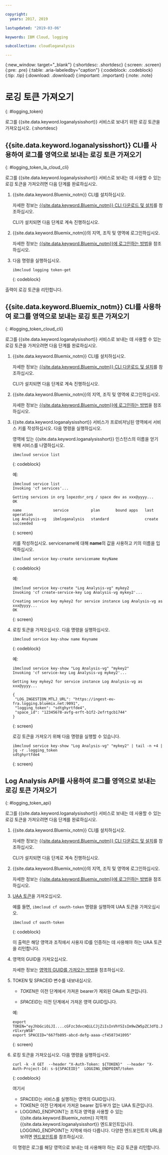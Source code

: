 ```yaml
---

copyright:
  years: 2017, 2019

lastupdated: "2019-03-06"

keywords: IBM Cloud, logging

subcollection: cloudloganalysis

---
```


{:new_window: target="_blank"}
{:shortdesc: .shortdesc}
{:screen: .screen}
{:pre: .pre}
{:table: .aria-labeledby="caption"}
{:codeblock: .codeblock}
{:tip: .tip}
{:download: .download}
{:important: .important}
{:note: .note}


# 로깅 토큰 가져오기
{: #logging_token}

로그를 {{site.data.keyword.loganalysisshort}} 서비스로 보내기 위한 로깅 토큰을 가져오십시오. 
{:shortdesc}


## {{site.data.keyword.loganalysisshort}} CLI를 사용하여 로그를 영역으로 보내는 로깅 토큰 가져오기 
{: #logging_token_la_cloud_cli}

로그를 {{site.data.keyword.loganalysisshort}} 서비스로 보내는 데 사용할 수 있는 로깅 토큰을 가져오려면 다음 단계를 완료하십시오.

1. {{site.data.keyword.Bluemix_notm}} CLI를 설치하십시오.

   자세한 정보는 [{{site.data.keyword.Bluemix_notm}} CLI 다운로드 및 설치](/docs/cli/index.html#overview)를 참조하십시오.
   
   CLI가 설치되면 다음 단계로 계속 진행하십시오.
    
2. {{site.data.keyword.Bluemix_notm}}의 지역, 조직 및 영역에 로그인하십시오. 

    자세한 정보는 [{{site.data.keyword.Bluemix_notm}}에 로그인하는 방법](/docs/services/CloudLogAnalysis/qa/cli_qa.html#login)을 참조하십시오.
	
3. 다음 명령을 실행하십시오.

    ```
	ibmcloud logging token-get
	```
	{: codeblock}

출력이 로깅 토큰을 리턴합니다.


## {{site.data.keyword.Bluemix_notm}} CLI를 사용하여 로그를 영역으로 보내는 로깅 토큰 가져오기 
{: #logging_token_cloud_cli}

로그를 {{site.data.keyword.loganalysisshort}} 서비스로 보내는 데 사용할 수 있는 로깅 토큰을 가져오려면 다음 단계를 완료하십시오.

1. {{site.data.keyword.Bluemix_notm}} CLI를 설치하십시오.

   자세한 정보는 [{{site.data.keyword.Bluemix_notm}} CLI 다운로드 및 설치](/docs/cli/index.html#overview)를 참조하십시오.
   
   CLI가 설치되면 다음 단계로 계속 진행하십시오.
    
2. {{site.data.keyword.Bluemix_notm}}의 지역, 조직 및 영역에 로그인하십시오. 

    자세한 정보는 [{{site.data.keyword.Bluemix_notm}}에 로그인하는 방법](/docs/services/CloudLogAnalysis/qa/cli_qa.html#login)을 참조하십시오.
	
3. {{site.data.keyword.loganalysisshort}} 서비스가 프로비저닝된 영역에서 서비스 키를 작성하십시오. 다음 명령을 실행하십시오.

    영역에 있는 {{site.data.keyword.loganalysisshort}} 인스턴스의 이름을 얻기 위해 서비스를 나열하십시오.
	
    ```
	ibmcloud service list
	```
	{: codeblock}
	
	예:
	
	```
	ibmcloud service list
    Invoking 'cf services'...

    Getting services in org lopezdsr_org / space dev as xxx@yyyy...
    OK

    name              service          plan       bound apps   last operation
    Log Analysis-vg   ibmloganalysis   standard                create succeeded
    ```
	{: screen}
	
	키를 작성하십시오. servicename에 대해 **name**의 값을 사용하고 키의 이름을 입력하십시오.
	
	```
	ibmcloud service key-create servicename KeyName 
	```
	{: codeblock}
	
	예:
	
	```
	ibmcloud service key-create "Log Analysis-vg" mykey2
    Invoking 'cf create-service-key Log Analysis-vg mykey2'...

    Creating service key mykey2 for service instance Log Analysis-vg as xxx@yyyy...
    OK
    ```
	{: screen}
	
4. 로킹 토큰을 가져오십시오. 다음 명령을 실행하십시오.
	
	```
	ibmcloud service key-show name Keyname
	```
	{: codeblock}
	
	예: 
	
	```
	ibmcloud service key-show "Log Analysis-vg" "mykey2" 
    Invoking 'cf service-key Log Analysis-vg mykey2'...

    Getting key mykey2 for service instance Log Analysis-vg as xxx@yyyy...

    {
     "LOG_INGESTION_MTLJ_URL": "https://ingest-eu-fra.logging.bluemix.net:9091",
     "logging_token": "sdtghyrtfde4",
     "space_id": "12345678-avfg-erft-b1f2-2efrtgcb1744"
    }
    ```
	{: screen}
	
	로깅 토큰을 가져오기 위해 다음 명령을 실행할 수 있습니다.
	
	```
	ibmcloud service key-show "Log Analysis-vg" "mykey2" | tail -n +4 | jq -r .logging_token
    sdtghyrtfde4
	```
	{: screen}


	
## Log Analysis API를 사용하여 로그를 영역으로 보내는 로깅 토큰 가져오기
{: #logging_token_api}


로그를 {{site.data.keyword.loganalysisshort}} 서비스로 보내는 데 사용할 수 있는 로깅 토큰을 가져오려면 다음 단계를 완료하십시오.

1. {{site.data.keyword.Bluemix_notm}} CLI를 설치하십시오.

   자세한 정보는 [{{site.data.keyword.Bluemix_notm}} CLI 다운로드 및 설치](/docs/cli/index.html#overview)를 참조하십시오.
   
   CLI가 설치되면 다음 단계로 계속 진행하십시오.
    
2. {{site.data.keyword.Bluemix_notm}}의 지역, 조직 및 영역에 로그인하십시오. 

    자세한 정보는 [{{site.data.keyword.Bluemix_notm}}에 로그인하는 방법](/docs/services/CloudLogAnalysis/qa/cli_qa.html#login)을 참조하십시오.
	
3. [UAA 토큰](/docs/services/CloudLogAnalysis/security/auth_uaa.html#uaa_cli)을 가져오십시오.

    예를 들면, `ibmcloud cf oauth-token` 명령을 실행하여 UAA 토큰을 가져오십시오.

    ```
	ibmcloud cf oauth-token
	```
	{: codeblock}
	
	이 출력은 해당 영역과 조직에서 사용자 ID를 인증하는 데 사용해야 하는 UAA 토큰을 리턴합니다.

4. 영역의 GUID을 가져오십시오.

   자세한 정보는 [영역의 GUID를 가져오는 방법](/docs/services/CloudLogAnalysis/qa/cli_qa.html#space_guid2)을 참조하십시오.  
	
5. TOKEN 및 SPACEID 변수를 내보내십시오.

    * *TOKEN*은 이전 단계에서 가져온 bearer가 제외된 OAuth 토큰입니다.
	
	* *SPACEID*는 이전 단계에서 가져온 영역 GUID입니다. 
		
	예:
	
	```
	export TOKEN="eyJhbGciOiJI....cGFzc3dvcmQiLCJjZiIsInVhYSIsIm9wZW5pZCJdfQ.JaoaVudG4jqjeXz6q3JQL_SJJfoIFvY8m-rGlxryWS8"
	export SPACEID="667fb895-abcd-defg-aaaa-cf4587341095"
	```
	{: screen}
	
6. 로킹 토큰을 가져오십시오. 다음 명령을 실행하십시오.
 
    ```
	curl -k -X GET  --header "X-Auth-Token: ${TOKEN}"  --header "X-Auth-Project-Id: s-${SPACEID}"  LOGGING_ENDPOINT/token
    ```
    {: codeblock}	
	
	여기서
	* SPACEID는 서비스를 실행하는 영역의 GUID입니다.
	* TOKEN은 이전 단계에서 가져온 bearer 접두부가 없는 UAA 토큰입니다.
	* LOGGING_ENDPOINT는 조직과 영역을 사용할 수 있는 {{site.data.keyword.Bluemix_notm}} 지역의 {{site.data.keyword.loganalysisshort}} 엔드포인트입니다. LOGGING_ENDPOINT는 지역에 따라 다릅니다. 다양한 엔드포인트의 URL을 보려면 [엔드포인트](/docs/services/CloudLogAnalysis/manage_logs.html#endpoints)를 참조하십시오.
	
    이 명령은 로그를 해당 영역으로 보내는 데 사용해야 하는 로깅 토큰을 리턴합니다.
	
